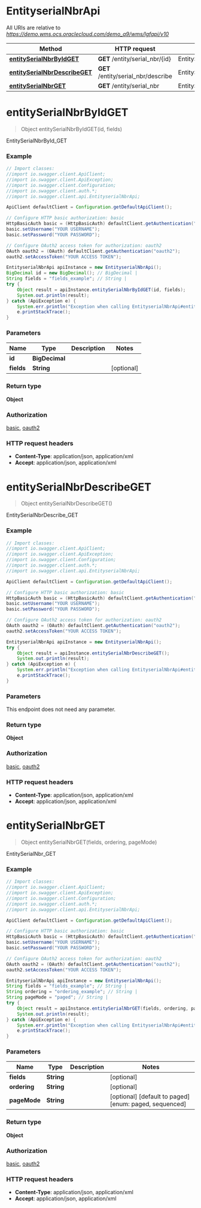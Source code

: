 # EntityserialNbrApi

All URIs are relative to *https://demo.wms.ocs.oraclecloud.com/demo_a9/wms/lgfapi/v10*

Method | HTTP request | Description
------------- | ------------- | -------------
[**entitySerialNbrByIdGET**](EntityserialNbrApi.md#entitySerialNbrByIdGET) | **GET** /entity/serial_nbr/{id} | EntitySerialNbrById_GET
[**entitySerialNbrDescribeGET**](EntityserialNbrApi.md#entitySerialNbrDescribeGET) | **GET** /entity/serial_nbr/describe | EntitySerialNbrDescribe_GET
[**entitySerialNbrGET**](EntityserialNbrApi.md#entitySerialNbrGET) | **GET** /entity/serial_nbr | EntitySerialNbr_GET


<a name="entitySerialNbrByIdGET"></a>
# **entitySerialNbrByIdGET**
> Object entitySerialNbrByIdGET(id, fields)

EntitySerialNbrById_GET



### Example
```java
// Import classes:
//import io.swagger.client.ApiClient;
//import io.swagger.client.ApiException;
//import io.swagger.client.Configuration;
//import io.swagger.client.auth.*;
//import io.swagger.client.api.EntityserialNbrApi;

ApiClient defaultClient = Configuration.getDefaultApiClient();

// Configure HTTP basic authorization: basic
HttpBasicAuth basic = (HttpBasicAuth) defaultClient.getAuthentication("basic");
basic.setUsername("YOUR USERNAME");
basic.setPassword("YOUR PASSWORD");

// Configure OAuth2 access token for authorization: oauth2
OAuth oauth2 = (OAuth) defaultClient.getAuthentication("oauth2");
oauth2.setAccessToken("YOUR ACCESS TOKEN");

EntityserialNbrApi apiInstance = new EntityserialNbrApi();
BigDecimal id = new BigDecimal(); // BigDecimal | 
String fields = "fields_example"; // String | 
try {
    Object result = apiInstance.entitySerialNbrByIdGET(id, fields);
    System.out.println(result);
} catch (ApiException e) {
    System.err.println("Exception when calling EntityserialNbrApi#entitySerialNbrByIdGET");
    e.printStackTrace();
}
```

### Parameters

Name | Type | Description  | Notes
------------- | ------------- | ------------- | -------------
 **id** | **BigDecimal**|  |
 **fields** | **String**|  | [optional]

### Return type

**Object**

### Authorization

[basic](../README.md#basic), [oauth2](../README.md#oauth2)

### HTTP request headers

 - **Content-Type**: application/json, application/xml
 - **Accept**: application/json, application/xml

<a name="entitySerialNbrDescribeGET"></a>
# **entitySerialNbrDescribeGET**
> Object entitySerialNbrDescribeGET()

EntitySerialNbrDescribe_GET



### Example
```java
// Import classes:
//import io.swagger.client.ApiClient;
//import io.swagger.client.ApiException;
//import io.swagger.client.Configuration;
//import io.swagger.client.auth.*;
//import io.swagger.client.api.EntityserialNbrApi;

ApiClient defaultClient = Configuration.getDefaultApiClient();

// Configure HTTP basic authorization: basic
HttpBasicAuth basic = (HttpBasicAuth) defaultClient.getAuthentication("basic");
basic.setUsername("YOUR USERNAME");
basic.setPassword("YOUR PASSWORD");

// Configure OAuth2 access token for authorization: oauth2
OAuth oauth2 = (OAuth) defaultClient.getAuthentication("oauth2");
oauth2.setAccessToken("YOUR ACCESS TOKEN");

EntityserialNbrApi apiInstance = new EntityserialNbrApi();
try {
    Object result = apiInstance.entitySerialNbrDescribeGET();
    System.out.println(result);
} catch (ApiException e) {
    System.err.println("Exception when calling EntityserialNbrApi#entitySerialNbrDescribeGET");
    e.printStackTrace();
}
```

### Parameters
This endpoint does not need any parameter.

### Return type

**Object**

### Authorization

[basic](../README.md#basic), [oauth2](../README.md#oauth2)

### HTTP request headers

 - **Content-Type**: application/json, application/xml
 - **Accept**: application/json, application/xml

<a name="entitySerialNbrGET"></a>
# **entitySerialNbrGET**
> Object entitySerialNbrGET(fields, ordering, pageMode)

EntitySerialNbr_GET



### Example
```java
// Import classes:
//import io.swagger.client.ApiClient;
//import io.swagger.client.ApiException;
//import io.swagger.client.Configuration;
//import io.swagger.client.auth.*;
//import io.swagger.client.api.EntityserialNbrApi;

ApiClient defaultClient = Configuration.getDefaultApiClient();

// Configure HTTP basic authorization: basic
HttpBasicAuth basic = (HttpBasicAuth) defaultClient.getAuthentication("basic");
basic.setUsername("YOUR USERNAME");
basic.setPassword("YOUR PASSWORD");

// Configure OAuth2 access token for authorization: oauth2
OAuth oauth2 = (OAuth) defaultClient.getAuthentication("oauth2");
oauth2.setAccessToken("YOUR ACCESS TOKEN");

EntityserialNbrApi apiInstance = new EntityserialNbrApi();
String fields = "fields_example"; // String | 
String ordering = "ordering_example"; // String | 
String pageMode = "paged"; // String | 
try {
    Object result = apiInstance.entitySerialNbrGET(fields, ordering, pageMode);
    System.out.println(result);
} catch (ApiException e) {
    System.err.println("Exception when calling EntityserialNbrApi#entitySerialNbrGET");
    e.printStackTrace();
}
```

### Parameters

Name | Type | Description  | Notes
------------- | ------------- | ------------- | -------------
 **fields** | **String**|  | [optional]
 **ordering** | **String**|  | [optional]
 **pageMode** | **String**|  | [optional] [default to paged] [enum: paged, sequenced]

### Return type

**Object**

### Authorization

[basic](../README.md#basic), [oauth2](../README.md#oauth2)

### HTTP request headers

 - **Content-Type**: application/json, application/xml
 - **Accept**: application/json, application/xml

